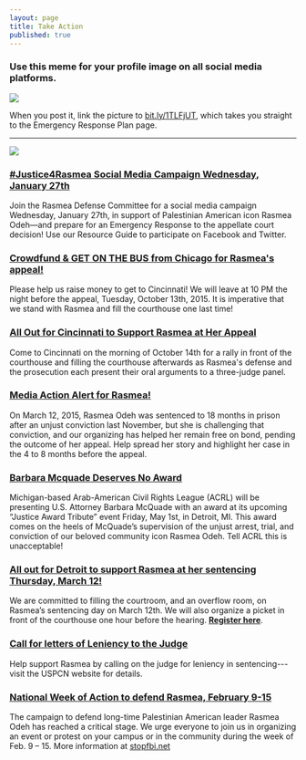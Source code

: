 ```yaml
---
layout: page
title: Take Action
published: true
---
```


### Use this meme for your profile image on all social media platforms.
<img src="{{site.baseurl}}/assets/img/ERP-for-rasmea.jpg">

When you post it, link the picture to [bit.ly/1TLFjUT](http://justice4rasmea.org/news/2016/02/06/emergency-response-plan/), which takes you straight to the Emergency Response Plan page.


_____

<img src="{{site.baseurl}}/assets/img/free-rasmea-art.jpg">

### [#Justice4Rasmea Social Media Campaign Wednesday, January 27th](http://justice4rasmea.org/news/2016/01/25/resources-for-social-media-day-of-action/)
Join the Rasmea Defense Committee for a social media campaign Wednesday, January 27th, in support of Palestinian American icon Rasmea Odeh—and prepare for an Emergency Response to the appellate court decision! Use our Resource Guide to participate on Facebook and Twitter.

### [Crowdfund & GET ON THE BUS from Chicago for Rasmea's appeal!](http://justice4rasmea.org/news/2015/10/13/everything-you-need-to-know-about-the-appeal-in-cincinnati/)
Please help us raise money to get to Cincinnati! We will leave at 10 PM the night before the appeal, Tuesday, October 13th, 2015. It is imperative that we stand with Rasmea and fill the courthouse one last time!

### [All Out for Cincinnati to Support Rasmea at Her Appeal](http://justice4rasmea.org/events/2015/10/14/all-out-for-cincinnati/)
Come to Cincinnati on the morning of October 14th for a rally in front of the courthouse and filling the courthouse afterwards as Rasmea's defense and the prosecution each present their oral arguments to a three-judge panel.

### [Media Action Alert for Rasmea!](http://justice4rasmea.org/news/2015/03/16/media-action-alert-for-rasmea/)
On March 12, 2015, Rasmea Odeh was sentenced to 18 months in prison after an unjust conviction last November, but she is challenging that conviction, and our organizing has helped her remain free on bond, pending the outcome of her appeal. Help spread her story and highlight her case in the 4 to 8 months before the appeal.

### [Barbara Mcquade Deserves No Award](http://justice4rasmea.org/news/2015/04/28/barbara-mcquade-deserves-no-award/)
Michigan-based Arab-American Civil Rights League (ACRL) will be presenting U.S. Attorney Barbara McQuade with an award at its upcoming “Justice Award Tribute” event Friday, May 1st, in Detroit, MI. This award comes on the heels of McQuade’s supervision of the unjust arrest, trial, and conviction of our beloved community icon Rasmea Odeh. Tell ACRL this is unacceptable!

### [All out for Detroit to support Rasmea at her sentencing Thursday, March 12!](http://justice4rasmea.org/news/2015/02/27/all-out-for-detroit-to-support-rasmea/)
We are committed to filling the courtroom, and an overflow room, on Rasmea’s sentencing day on March 12th. We will also organize a picket in front of the courthouse one hour before the hearing. **[Register here](https://docs.google.com/forms/d/1608nKSQe46T7-vK9w6ui_aAGhiH7mFxHCPLUQgqCxDQ/viewform)**.


### [Call for letters of Leniency to the Judge](http://uspcn.org/2015/01/14/rasmeas-sentencing-march-12-need-letters-for-leniency/)
Help support Rasmea by calling on the judge for leniency in sentencing---visit the USPCN website for details.


### [National Week of Action to defend Rasmea, February 9-15](http://www.stopfbi.net/2015/1/24/national-week-action-defend-rasmea-february-9-15)
The campaign to defend long-time Palestinian American leader Rasmea Odeh has reached a critical stage. We urge everyone to join us in organizing an event or protest on your campus or in the community during the week of Feb. 9 – 15. More information at [stopfbi.net](http://www.stopfbi.net/2015/1/24/national-week-action-defend-rasmea-february-9-15)
